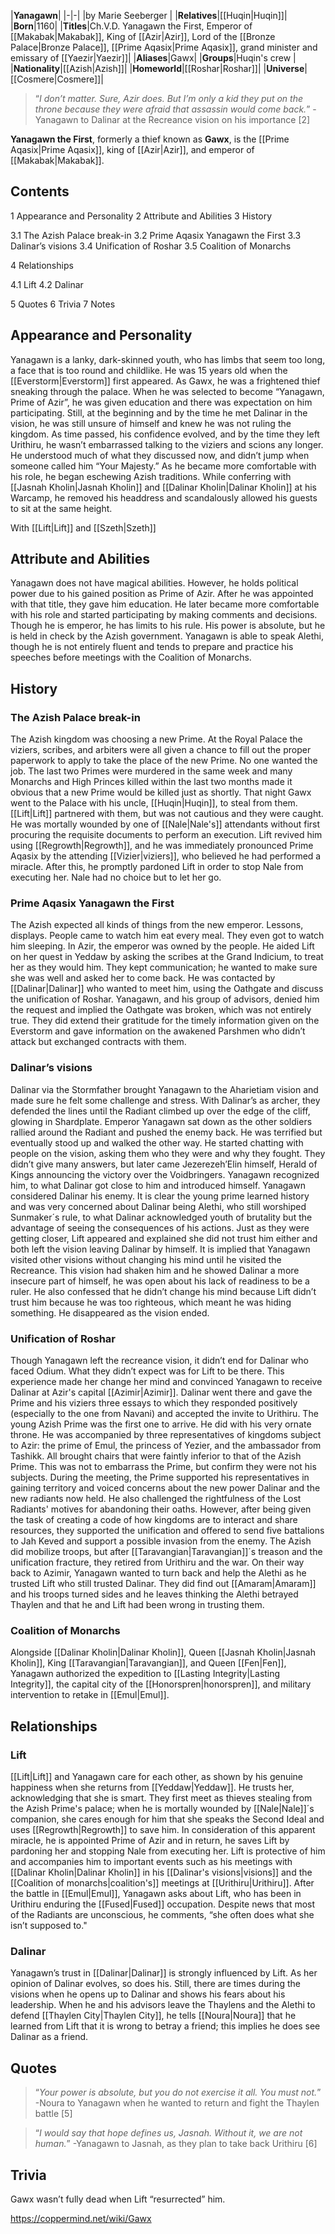 |**Yanagawn**|
|-|-|
|by  Marie Seeberger |
|**Relatives**|[[Huqin\|Huqin]]|
|**Born**|1160|
|**Titles**|Ch.V.D. Yanagawn the First, Emperor of [[Makabak\|Makabak]], King of [[Azir\|Azir]], Lord of the [[Bronze Palace\|Bronze Palace]], [[Prime Aqasix\|Prime Aqasix]], grand minister and emissary of [[Yaezir\|Yaezir]]|
|**Aliases**|Gawx|
|**Groups**|Huqin's crew |
|**Nationality**|[[Azish\|Azish]]|
|**Homeworld**|[[Roshar\|Roshar]]|
|**Universe**|[[Cosmere\|Cosmere]]|

>“*I don’t matter. Sure, Azir does. But I’m only a kid they put on the throne because they were afraid that assassin would come back.*”
\-Yanagawn to Dalinar at the Recreance vision on his importance [2]


**Yanagawn the First**, formerly a thief known as **Gawx**, is the [[Prime Aqasix\|Prime Aqasix]], king of [[Azir\|Azir]], and emperor of [[Makabak\|Makabak]].

## Contents

1 Appearance and Personality
2 Attribute and Abilities
3 History

3.1 The Azish Palace break-in
3.2 Prime Aqasix Yanagawn the First
3.3 Dalinar’s visions
3.4 Unification of Roshar
3.5 Coalition of Monarchs


4 Relationships

4.1 Lift
4.2 Dalinar


5 Quotes
6 Trivia
7 Notes


## Appearance and Personality
Yanagawn is a lanky, dark-skinned youth, who has limbs that seem too long, a face that is too round and childlike. He was 15 years old when the [[Everstorm\|Everstorm]] first appeared.
As Gawx, he was a frightened thief sneaking through the palace.
When he was selected to become “Yanagawn, Prime of Azir”, he was given education and there was expectation on him participating. Still, at the beginning and by the time he met Dalinar in the vision, he was still unsure of himself and knew he was not ruling the kingdom. As time passed, his confidence evolved, and by the time they left Urithiru, he wasn’t embarrassed talking to the viziers and scions any longer. He understood much of what they discussed now, and didn’t jump when someone called him “Your Majesty.”
As he became more comfortable with his role, he began eschewing Azish traditions. While conferring with [[Jasnah Kholin\|Jasnah Kholin]] and [[Dalinar Kholin\|Dalinar Kholin]] at his Warcamp, he removed his headdress and scandalously allowed his guests to sit at the same height.





 With [[Lift\|Lift]] and [[Szeth\|Szeth]]









## Attribute and Abilities
Yanagawn does not have magical abilities. However, he holds political power due to his gained position as Prime of Azir. After he was appointed with that title, they gave him education.  He later became more comfortable with his role and started participating by making comments and decisions.
Though he is emperor, he has limits to his rule. His power is absolute, but he is held in check by the Azish government.
Yanagawn is able to speak Alethi, though he is not entirely fluent and tends to prepare and practice his speeches before meetings with the Coalition of Monarchs.

## History
### The Azish Palace break-in
The Azish kingdom was choosing a new Prime. At the Royal Palace the viziers, scribes, and arbiters were all given a chance to fill out the proper paperwork to apply to take the place of the new Prime. No one wanted the job. The last two Primes were murdered in the same week and many Monarchs and High Princes killed within the last two months made it obvious that a new Prime would be killed just as shortly.
That night Gawx went to the Palace with his uncle, [[Huqin\|Huqin]], to steal from them. [[Lift\|Lift]] partnered with them, but was not cautious and they were caught. He was mortally wounded by one of [[Nale\|Nale's]] attendants without first procuring the requisite documents to perform an execution. Lift revived him using [[Regrowth\|Regrowth]], and he was immediately pronounced Prime Aqasix by the attending [[Vizier\|viziers]], who believed he had performed a miracle. After this, he promptly pardoned Lift in order to stop Nale from executing her. Nale had no choice but to let her go.

### Prime Aqasix Yanagawn the First
The Azish expected all kinds of things from the new emperor. Lessons, displays. People came to watch him eat every meal. They even got to watch him sleeping. In Azir, the emperor was owned by the people. He aided Lift on her quest in Yeddaw by asking the scribes at the Grand Indicium, to treat her as they would him. They kept communication; he wanted to make sure she was well and asked her to come back.
He was contacted by [[Dalinar\|Dalinar]] who wanted to meet him, using the Oathgate and discuss the unification of Roshar. Yanagawn, and his group of advisors, denied him the request and implied the Oathgate was broken, which was not entirely true. They did extend their gratitude for the timely information given on the Everstorm and gave information on the awakened Parshmen who didn’t attack but exchanged contracts with them.

### Dalinar’s visions
Dalinar via the Stormfather brought Yanagawn to the Aharietiam vision and made sure he felt some challenge and stress. With Dalinar’s as archer, they defended the lines until the Radiant climbed up over the edge of the cliff, glowing in Shardplate. Emperor Yanagawn sat down as the other soldiers rallied around the Radiant and pushed the enemy back. He was terrified but eventually stood up and walked the other way. He started chatting with people on the vision, asking them who they were and why they fought. They didn’t give many answers, but later came Jezerezeh’Elin himself, Herald of Kings announcing the victory over the Voidbringers. Yanagawn recognized him, to what Dalinar got close to him and introduced himself. 
Yanagawn considered Dalinar his enemy. It is clear the young prime learned history and was very concerned about Dalinar being Alethi, who still worshiped Sunmaker´s rule, to what Dalinar acknowledged youth of brutality but the advantage of seeing the consequences of his actions. Just as they were getting closer, Lift appeared and explained she did not trust him either and both left the vision leaving Dalinar by himself.
It is implied that Yanagawn visited other visions without changing his mind until he visited the Recreance. This vision had shaken him and he showed Dalinar a more insecure part of himself, he was open about his lack of readiness to be a ruler. He also confessed that he didn’t change his mind because Lift didn’t trust him because he was too righteous, which meant he was hiding something. He disappeared as the vision ended. 

### Unification of Roshar
Though Yanagawn left the recreance vision, it didn’t end for Dalinar who faced Odium. What they didn’t expect was for Lift to be there. This experience made her change her mind and convinced Yanagawn to receive Dalinar at Azir's capital [[Azimir\|Azimir]].
Dalinar went there and gave the Prime and his viziers three essays to which they responded positively (especially to the one from Navani) and accepted the invite to Urithiru.
The young Azish Prime was the first one to arrive. He did with his very ornate throne. He was accompanied by three representatives of kingdoms subject to Azir: the prime of Emul, the princess of Yezier, and the ambassador from Tashikk. All brought chairs that were faintly inferior to that of the Azish Prime. This was not to embarrass the Prime, but confirm they were not his subjects. 
During the meeting, the Prime supported his representatives in gaining territory and voiced concerns about the new power Dalinar and the new radiants now held. He also challenged the rightfulness of the Lost Radiants' motives for abandoning their oaths. However, after being given the task of creating a code of how kingdoms are to interact and share resources, they supported the unification and offered to send five battalions to Jah Keved and support a possible invasion from the enemy.
The Azish did mobilize troops,  but after [[Taravangian\|Taravangian]]´s treason and the unification fracture, they retired from Urithiru and the war.
On their way back to Azimir, Yanagawn wanted to turn back and help the Alethi as he trusted Lift who still trusted Dalinar. They did find out [[Amaram\|Amaram]] and his troops turned sides and he leaves thinking the Alethi betrayed Thaylen and that he and Lift had been wrong in trusting them.

### Coalition of Monarchs
Alongside [[Dalinar Kholin\|Dalinar Kholin]], Queen [[Jasnah Kholin\|Jasnah Kholin]], King [[Taravangian\|Taravangian]], and Queen [[Fen\|Fen]], Yanagawn authorized the expedition to [[Lasting Integrity\|Lasting Integrity]], the capital city of the [[Honorspren\|honorspren]], and military intervention to retake in [[Emul\|Emul]].

## Relationships
### Lift
[[Lift\|Lift]] and Yanagawn care for each other, as shown by his genuine happiness when she returns from [[Yeddaw\|Yeddaw]]. He trusts her, acknowledging that she is smart. They first meet as thieves stealing from the Azish Prime's palace; when he is mortally wounded by [[Nale\|Nale]]´s companion, she cares enough for him that she speaks the Second Ideal and uses [[Regrowth\|Regrowth]] to save him. In consideration of this apparent miracle, he is appointed Prime of Azir and in return, he saves Lift by pardoning her and stopping Nale from executing her. Lift is protective of him and accompanies him to important events such as his meetings with [[Dalinar Kholin\|Dalinar Kholin]] in his [[Dalinar's visions\|visions]] and the [[Coalition of monarchs\|coalition's]] meetings at [[Urithiru\|Urithiru]]. After the battle in [[Emul\|Emul]], Yanagawn asks about Lift, who has been in Urithiru enduring the [[Fused\|Fused]] occupation. Despite news that most of the Radiants are unconscious, he comments, “she often does what she isn’t supposed to."

### Dalinar
Yanagawn’s trust in [[Dalinar\|Dalinar]] is strongly influenced by Lift. As her opinion of Dalinar evolves, so does his. Still, there are times during the visions when he opens up to Dalinar and shows his fears about his leadership. When he and his advisors leave the Thaylens and the Alethi to defend [[Thaylen City\|Thaylen City]], he tells [[Noura\|Noura]] that he learned from Lift that it is wrong to betray a friend; this implies he does see Dalinar as a friend.

## Quotes
>“*Your power is absolute, but you do not exercise it all. You must not.*”
\-Noura to Yanagawn when he wanted to return and fight the Thaylen battle [5]


>“*I would say that hope defines us, Jasnah. Without it, we are not human.*”
\-Yanagawn to Jasnah, as they plan to take back Urithiru [6]


## Trivia
Gawx wasn’t fully dead when Lift “resurrected” him. 


https://coppermind.net/wiki/Gawx